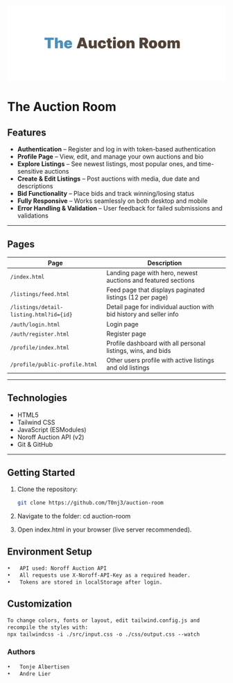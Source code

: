 ![The Auction Room](./assets/logoreadme.png)

# The Auction Room

##  Features

-  **Authentication** – Register and log in with token-based authentication
-  **Profile Page** – View, edit, and manage your own auctions and bio
-  **Explore Listings** – See newest listings, most popular ones, and time-sensitive auctions
-  **Create & Edit Listings** – Post auctions with media, due date and descriptions
-  **Bid Functionality** – Place bids and track winning/losing status
-  **Fully Responsive** – Works seamlessly on both desktop and mobile
-  **Error Handling & Validation** – User feedback for failed submissions and validations

---

##  Pages

| Page | Description |
|------|-------------|
| `/index.html` | Landing page with hero, newest auctions and featured sections |
| `/listings/feed.html` | Feed page that displays paginated listings (12 per page) |
| `/listings/detail-listing.html?id={id}` | Detail page for individual auction with bid history and seller info |
| `/auth/login.html` | Login page |
| `/auth/register.html` | Register page |
| `/profile/index.html` | Profile dashboard with all personal listings, wins, and bids |
| `/profile/public-profile.html`| Other users profile with active listings and old listings |

---

##  Technologies

- HTML5
- Tailwind CSS
- JavaScript (ESModules)
- Noroff Auction API (v2)
- Git & GitHub

---

## Getting Started

1. Clone the repository:
   ```bash
   git clone https://github.com/T0nj3/auction-room

2. Navigate to the folder:
   cd auction-room

3. Open index.html in your browser (live server recommended).

## Environment Setup

	•	API used: Noroff Auction API
	•	All requests use X-Noroff-API-Key as a required header.
	•	Tokens are stored in localStorage after login.

##  Customization
    
    To change colors, fonts or layout, edit tailwind.config.js and recompile the styles with:
    npx tailwindcss -i ./src/input.css -o ./css/output.css --watch


### Authors 

	•	Tonje Albertisen
	•	Andre Lier
